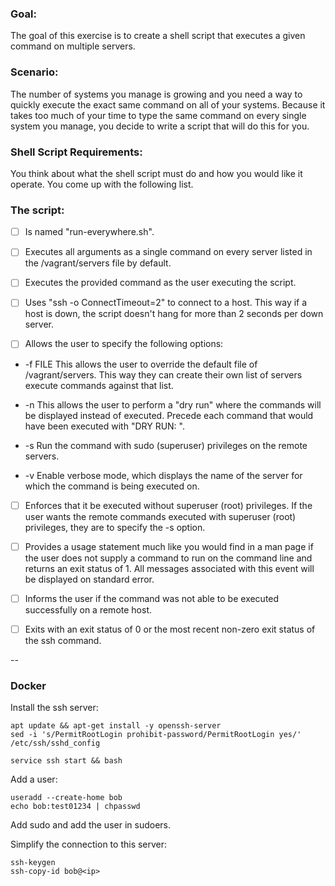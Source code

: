 ### Goal:
The goal of this exercise is to create a shell script that executes a given command on multiple servers.

### Scenario:
The number of systems you manage is growing and you need a way to quickly execute the exact same command on all of your systems.  Because it takes too much of your time to type the same command on every single system you manage, you decide to write a script that will do this for you.

### Shell Script Requirements:
You think about what the shell script must do and how you would like it operate.  You come up with the following list.

### The script:

- [ ] Is named "run-everywhere.sh".

- [ ] Executes all arguments as a single command on every server listed in the /vagrant/servers file by default.

- [ ] Executes the provided command as the user executing the script.

- [ ] Uses "ssh -o ConnectTimeout=2" to connect to a host.  This way if a host is down, the script doesn't hang for more than 2 seconds per down server.

- [ ] Allows the user to specify the following options:

- -f FILE  This allows the user to override the default file of /vagrant/servers.  This way they can create their own list of servers execute commands against that list.

- -n  This allows the user to perform a "dry run" where the commands will be displayed instead of executed.  Precede each command that would have been executed with "DRY RUN: ".

- -s Run the command with sudo (superuser) privileges on the remote servers.

- -v Enable verbose mode, which displays the name of the server for which the command is being executed on.

- [ ] Enforces that it be executed without superuser (root) privileges.  If the user wants the remote commands executed with superuser (root) privileges, they are to specify the -s option.

- [ ] Provides a usage statement much like you would find in a man page if the user does not supply a command to run on the command line and returns an exit status of 1.  All messages associated with this event will be displayed on standard error.

- [ ] Informs the user if the command was not able to be executed successfully on a remote host.

- [ ] Exits with an exit status of 0 or the most recent non-zero exit status of the ssh command.


--
### Docker

Install the ssh server:

    apt update && apt-get install -y openssh-server
    sed -i 's/PermitRootLogin prohibit-password/PermitRootLogin yes/' /etc/ssh/sshd_config

    service ssh start && bash

Add a user:

    useradd --create-home bob
    echo bob:test01234 | chpasswd

Add sudo and add the user in sudoers.  


Simplify the connection to this server:

    ssh-keygen
    ssh-copy-id bob@<ip>
